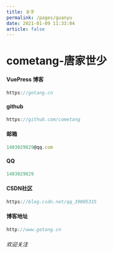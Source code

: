 ```yaml
---
title: 关于
permalink: /pages/guanyu
date: 2021-01-09 11:33:04
article: false
---
```

#  cometang-唐家世少



#### VuePress 博客

```js
https://gotang.cn
```



#### github

```js
https://github.com/cometang
```



#### 邮箱

```js
1403029829@qq.com
```



#### QQ

```js
1403029829
```



#### CSDN社区

```js
https://blog.csdn.net/qq_39005315
```

#### 博客地址

```js
http://www.gotang.cn
```


###### 欢迎关注

